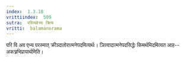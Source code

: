 ```yaml
---
index:  1.3.18
vrittiindex:  509
sutra:  परिव्यवेभ्यः क्रियः
vritti:  balamanorama 
---
```


परि वि अव एभ्य परस्मात् क्रीञ्दातोरात्मनेपदमित्यर्थः। ञित्त्वादात्मनेपदसिद्धेः किमर्थमिदमित्यत आह-- अकत्र्रभिप्रायार्थमिति। 

